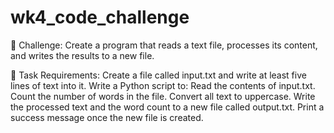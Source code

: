 # wk4_code_challenge

🔹 Challenge: Create a program that reads a text file, processes its content, and writes the results to a new file.

📌 Task Requirements:
Create a file called input.txt and write at least five lines of text into it.
Write a Python script to:
Read the contents of input.txt.
Count the number of words in the file.
Convert all text to uppercase.
Write the processed text and the word count to a new file called output.txt.
Print a success message once the new file is created.
